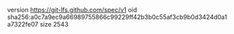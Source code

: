 version https://git-lfs.github.com/spec/v1
oid sha256:a0c7a9ec9a66989755866c99229ff42b3b0c55af3cb9b0d3424d0a1a7322fe07
size 2543
